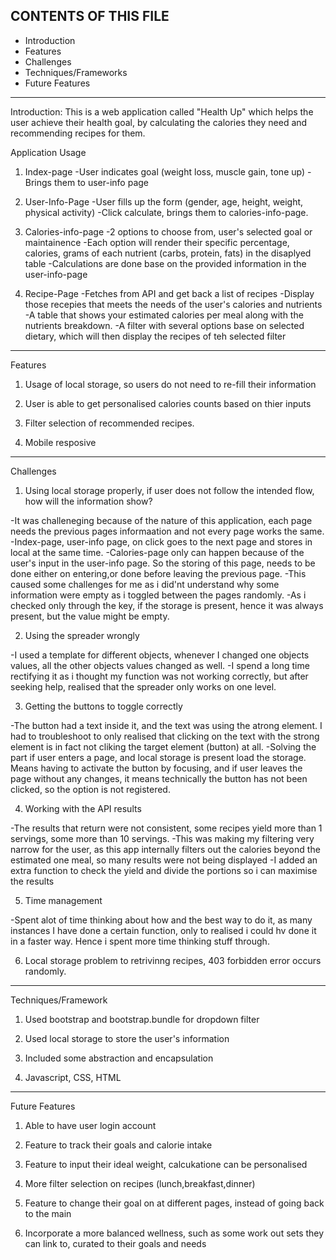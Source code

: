 CONTENTS OF THIS FILE
---------------------

 * Introduction
 * Features
 * Challenges
 * Techniques/Frameworks
 * Future Features

---------------------
 Introduction:
 This is a web application called "Health Up" which helps the user achieve their health goal, by calculating the calories they need and recommending recipes for them.

 Application Usage
 
 1) Index-page
 -User indicates goal (weight loss, muscle gain, tone up)
 -Brings them to user-info page

 2) User-Info-Page
 -User fills up the form (gender, age, height, weight, physical activity)
 -Click calculate, brings them to calories-info-page.

 3) Calories-info-page
 -2 options to choose from, user's selected goal or maintainence
 -Each option will render their specific percentage, calories, grams of each nutrient (carbs, protein, fats) in the disaplyed table
 -Calculations are done base on the provided information in the user-info-page
 
 4) Recipe-Page
 -Fetches from API and get back a list of recipes
 -Display those recepies that meets the needs of the user's calories and nutrients
 -A table that shows your estimated calories per meal along with the nutrients breakdown.
 -A filter with several options base on selected dietary, which will then display the recipes of teh selected filter

---------------------
Features

1) Usage of local storage, so users do not need to re-fill their information

2) User is able to get personalised calories counts based on thier inputs

3) Filter selection of recommended recipes.

4) Mobile resposive


---------------------
Challenges
1) Using local storage properly, if user does not follow the intended flow, how will the information show?

-It was challeneging because of the nature of this application, each page needs the previous pages informaation and not every page works the same.
-Index-page, user-info page, on click goes to the next page and stores in local at the same time.
-Calories-page only can happen because of the user's input in the user-info page. So the storing of this page, needs to be done either on entering,or done before leaving the previous page. 
-This caused some challenges for me as i did'nt understand why some information were empty as i toggled between the pages randomly. 
-As i checked only through the key, if the storage is present, hence it was always present, but the value might be empty.

2) Using the spreader wrongly

-I used a template for different objects, whenever I changed one objects values, all the other objects values
changed as well.
-I spend a long time rectifying it as i thought my function was not working correctly, but after seeking help, realised that the spreader only works on one level.

3) Getting the buttons to toggle correctly

-The button had a text inside it, and the text was using the atrong element. I had to troubleshoot to only realised that clicking on the text with the strong element is in fact not cliking the target element (button) at all.
-Solving the part if user enters a page, and local storage is present load the storage. Means having to activate the button by focusing, and if user leaves the page without any changes, it means technically the button has not been clicked, so the option is not registered.

4) Working with the API results

-The results that return were not consistent, some recipes yield more than 1 servings, some more than 10 servings.
-This was making my filtering very narrow for the user, as this app internally filters out the calories beyond the estimated one meal, so many results were not being displayed
-I added an extra function to check the yield and divide the portions so i can maximise the results

5) Time management

-Spent alot of time thinking about how and the best way to do it, as many instances I have done a certain function, only to realised i could hv done it in a faster way. Hence i spent more time thinking stuff through.

6) Local storage problem to retrivinng recipes, 403 forbidden error occurs randomly.

---------------------
Techniques/Framework

1) Used bootstrap and bootstrap.bundle for dropdown filter

2) Used local storage to store the user's information

3) Included some abstraction and encapsulation

4) Javascript, CSS, HTML

---------------------
Future Features

1) Able to have user login account

2) Feature to track their goals and calorie intake

3) Feature to input their ideal weight, calcukatione can be personalised

4) More filter selection on recipes (lunch,breakfast,dinner)

5) Feature to change their goal on at different pages, instead of going back to the main

6) Incorporate a more balanced wellness, such as some work out sets they can link to, curated to their goals and needs
